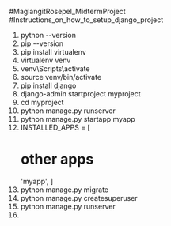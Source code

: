 #MaglangitRosepel_MidtermProject
#Instructions_on_how_to_setup_django_project
1. python --version
2. pip --version
3. pip install virtualenv
4. virtualenv venv
5. venv\Scripts\activate
6. source venv/bin/activate
7. pip install django
8. django-admin startproject myproject
9. cd myproject
10. python manage.py runserver
11. python manage.py startapp myapp
12. INSTALLED_APPS = [
    # other apps
    'myapp',
]
13. python manage.py migrate
14. python manage.py createsuperuser
15. python manage.py runserver
16. 

